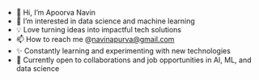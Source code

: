 - 👋 Hi, I’m Apoorva Navin
- 👀 I’m interested in data science and machine learning
- 💡 Love turning ideas into impactful tech solutions 
- 📫 How to reach me @navinapurva@gmail.com
- ✨ Constantly learning and experimenting with new technologies
- 📌 Currently open to collaborations and job opportunities in AI, ML, and data science
<!---
01appy/01appy is a ✨ special ✨ repository because its `README.md` (this file) appears on your GitHub profile.
You can click the Preview link to take a look at your changes.
--->
